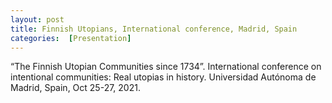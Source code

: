 ```yaml
---
layout: post
title: Finnish Utopians, International conference, Madrid, Spain
categories:  [Presentation] 
---
```

“The Finnish Utopian Communities since 1734”. International conference on intentional communities: Real utopias in history. Universidad Autónoma de Madrid, Spain, Oct 25-27, 2021.

